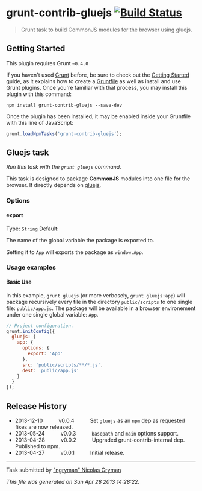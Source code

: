 # grunt-contrib-gluejs [![Build Status](https://travis-ci.org/ngryman/grunt-contrib-gluejs.png?branch=master)](https://travis-ci.org/ngryman/grunt-contrib-gluejs)

> Grunt task to build CommonJS modules for the browser using gluejs.



## Getting Started
This plugin requires Grunt `~0.4.0`

If you haven't used [Grunt](http://gruntjs.com/) before, be sure to check out the [Getting Started](http://gruntjs.com/getting-started) guide, as it explains how to create a [Gruntfile](http://gruntjs.com/sample-gruntfile) as well as install and use Grunt plugins. Once you're familiar with that process, you may install this plugin with this command:

```shell
npm install grunt-contrib-gluejs --save-dev
```

Once the plugin has been installed, it may be enabled inside your Gruntfile with this line of JavaScript:

```js
grunt.loadNpmTasks('grunt-contrib-gluejs');
```




## Gluejs task
_Run this task with the `grunt gluejs` command._

This task is designed to package __CommonJS__ modules into one file for the browser.
It directly depends on [gluejs].

[gluejs]: http://mixu.net/gluejs/
### Options

#### export
Type: `String`
Default: 

The name of the global variable the package is exported to.

Setting it to `App` will exports the package as `window.App`.
### Usage examples

#### Basic Use
In this example, `grunt gluejs` (or more verbosely, `grunt gluejs:app`) will package recursively every file in the directory `public/scripts` to one single file: `public/app.js`. The package will be available in a browser environement under one single global variable: `App`.

```javascript
// Project configuration.
grunt.initConfig({
  gluejs: {
    app: {
      options: {
        export: 'App'
      },
      src: 'public/scripts/**/*.js',
      dest: 'public/app.js'
    }
  }
});
```

## Release History

 * 2013-12-10   v0.0.4   Set `gluejs` as an `npm` dep as requested fixes are now released.
 * 2013-05-24   v0.0.3   `basepath` and `main` options support.
 * 2013-04-28   v0.0.2   Upgraded grunt-contrib-internal dep. Published to npm.
 * 2013-04-27   v0.0.1   Initial release.

---

Task submitted by ["ngryman" Nicolas Gryman](http://ngryman.sh)

*This file was generated on Sun Apr 28 2013 14:28:22.*
